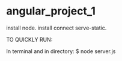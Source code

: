# angular_project_1

install node.
install connect serve-static.

TO QUICKLY RUN:

In terminal and in directory:
  $ node server.js
